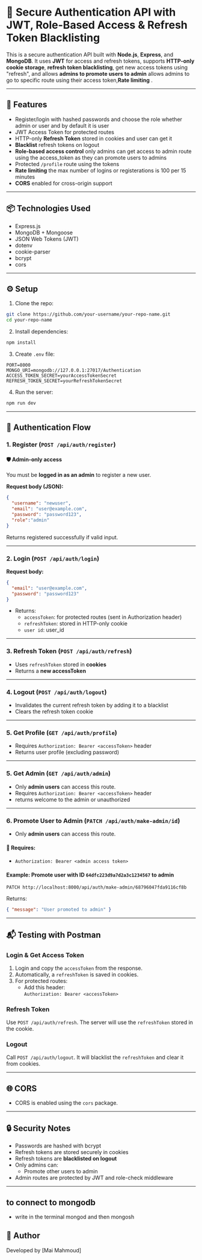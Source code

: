 
# 🔐 Secure Authentication API with JWT, Role-Based Access & Refresh Token Blacklisting

This is a secure authentication API built with **Node.js**, **Express**, and **MongoDB**. It uses **JWT** for access and refresh tokens, supports **HTTP-only cookie storage**, **refresh token blacklisting**, get new access tokens using "refresh", and allows **admins to promote users to admin** allows admins to go to specific route using their access token,**Rate limiting** .

---

## 🚀 Features

- Register/login with hashed passwords and choose the role whether admin or user and by default it is user
- JWT Access Token for protected routes
- HTTP-only **Refresh Token** stored in cookies and user can get it
- **Blacklist** refresh tokens on logout
- **Role-based access control** only admins can get access to admin route using the access_token as they can promote users to admins
- Protected `/profile` route using the tokens
- **Rate limiting** the max number of logins or registerations is 100 per 15 minutes
- **CORS** enabled for cross-origin support

---

## 📦 Technologies Used

- Express.js
- MongoDB + Mongoose
- JSON Web Tokens (JWT)
- dotenv
- cookie-parser
- bcrypt
- cors

---

## ⚙️ Setup

1. Clone the repo:

```bash
git clone https://github.com/your-username/your-repo-name.git
cd your-repo-name
```

2. Install dependencies:

```bash
npm install
```

3. Create `.env` file:

```env
PORT=8000
MONGO_URI=mongodb://127.0.0.1:27017/Authentication
ACCESS_TOKEN_SECRET=yourAccessTokenSecret
REFRESH_TOKEN_SECRET=yourRefreshTokenSecret
```

4. Run the server:

```bash
npm run dev
```

---

## 🔐 Authentication Flow

### 1. Register (`POST /api/auth/register`)

#### 🛡️ Admin-only access  
You must be **logged in as an admin** to register a new user.

**Request body (JSON):**

```json
{
  "username": "newuser",
  "email": "user@example.com",
  "password": "password123",
  "role":"admin"
}
```

Returns registered successfully if valid input.

---

### 2. Login (`POST /api/auth/login`)

**Request body:**

```json
{
  "email": "user@example.com",
  "password": "password123"
}
```

- Returns:
  - `accessToken`: for protected routes (sent in Authorization header)
  - `refreshToken`: stored in HTTP-only cookie
  - `user id`: user_id

---

### 3. Refresh Token (`POST /api/auth/refresh`)

- Uses `refreshToken` stored in **cookies**
- Returns a **new accessToken**

---

### 4. Logout (`POST /api/auth/logout`)

- Invalidates the current refresh token by adding it to a blacklist
- Clears the refresh token cookie

---

### 5. Get Profile (`GET /api/auth/profile`)

- Requires `Authorization: Bearer <accessToken>` header
- Returns user profile (excluding password)

---
### 5. Get Admin (`GET /api/auth/admin`)
- Only **admin users** can access this route.
- Requires `Authorization: Bearer <accessToken>` header
- returns welcome to the admin or unauthorized

---

### 6. Promote User to Admin (`PATCH /api/auth/make-admin/id`)

- Only **admin users** can access this route.

#### 🔐 Requires:
- `Authorization: Bearer <admin access token>`

#### Example: Promote user with ID `64dfc223d9a7d2a3c1234567` to admin

```http
PATCH http://localhost:8000/api/auth/make-admin/68796047fda9116cf8b
```

Returns:
```json
{ "message": "User promoted to admin" }
```

---

## 📬 Testing with Postman

### Login & Get Access Token

1. Login and copy the `accessToken` from the response.
2. Automatically, a `refreshToken` is saved in cookies.
3. For protected routes:
   - Add this header:  
     `Authorization: Bearer <accessToken>`

### Refresh Token

Use `POST /api/auth/refresh`. The server will use the `refreshToken` stored in the cookie.

### Logout

Call `POST /api/auth/logout`. It will blacklist the `refreshToken` and clear it from cookies.

---

## 🌐 CORS

- CORS is enabled using the `cors` package.


---

## 🔒 Security Notes

- Passwords are hashed with bcrypt
- Refresh tokens are stored securely in cookies
- Refresh tokens are **blacklisted on logout**
- Only admins can:
  - Promote other users to admin
- Admin routes are protected by JWT and role-check middleware

---

## to connect to mongodb 
- write in the terminal mongod and then mongosh



## 👤 Author

Developed by [Mai Mahmoud]

